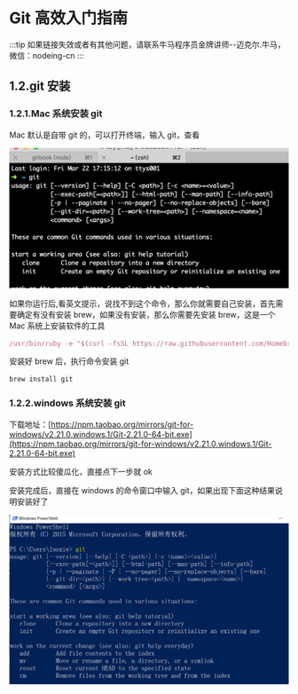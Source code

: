 # Git 高效入门指南

:::tip
如果链接失效或者有其他问题，请联系牛马程序员金牌讲师--迈克尔.牛马，微信：nodeing-cn
:::

## 1.2.git 安装

### 1.2.1.Mac 系统安装 git

Mac 默认是自带 git 的，可以打开终端，输入 git，查看

![](./img/2019-03-22-18-21-13.png)

如果你运行后,看英文提示，说找不到这个命令，那么你就需要自己安装，首先需要确定有没有安装 brew，如果没有安装，那么你需要先安装 brew，这是一个 Mac 系统上安装软件的工具

```js
/usr/bin/ruby -e "$(curl -fsSL https://raw.githubusercontent.com/Homebrew/install/master/install)"
```

安装好 brew 后，执行命令安装 git

```
brew install git
```

### 1.2.2.windows 系统安装 git

下载地址：[https://npm.taobao.org/mirrors/git-for-windows/v2.21.0.windows.1/Git-2.21.0-64-bit.exe](https://npm.taobao.org/mirrors/git-for-windows/v2.21.0.windows.1/Git-2.21.0-64-bit.exe)

安装方式比较傻瓜化，直接点下一步就 ok

安装完成后，直接在 windows 的命令窗口中输入 git，如果出现下面这种结果说明安装好了

![](./img/2019-03-22-21-07-33.png)
